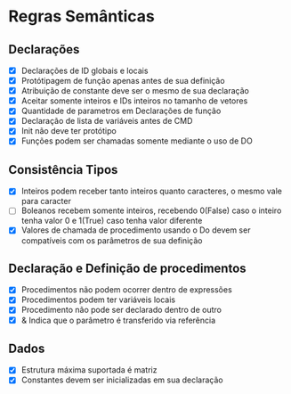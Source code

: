 
# Regras Semânticas  

## Declarações

- [x] Declarações de ID globais e locais
- [x] Protótipagem de função apenas antes de sua definição
- [x] Atribuição de constante deve ser o mesmo de sua declaração
- [x] Aceitar somente inteiros e IDs inteiros no tamanho de vetores
- [x] Quantidade de parametros em Declarações de função
- [x] Declaração de lista de variáveis antes de CMD
- [x] Init não deve ter protótipo
- [x] Funções podem ser chamadas somente mediante o uso de DO

## Consistência Tipos

- [x] Inteiros podem receber tanto inteiros quanto caracteres, o mesmo vale para caracter
- [ ] Boleanos recebem somente inteiros, recebendo 0(False) caso o inteiro tenha valor 0 e 1(True) caso tenha valor diferente
- [x] Valores de chamada de procedimento usando o Do devem ser compatíveis com os parâmetros de sua definição

## Declaração e Definição de procedimentos

- [x] Procedimentos não podem ocorrer dentro de expressões
- [x] Procedimentos podem ter variáveis locais
- [x] Procedimento não pode ser declarado dentro de outro
- [x] & Indica que o parâmetro é transferido via referência

## Dados

- [x] Estrutura máxima suportada é matriz
- [x] Constantes devem ser inicializadas em sua declaração
